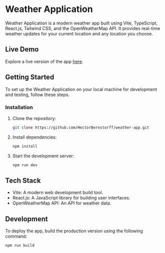 # Weather Application

Weather Application is a modern weather app built using Vite, TypeScript, React.js, Tailwind CSS, and the OpenWeatherMap API. It provides real-time weather updates for your current location and any location you choose.

## Live Demo

Explore a live version of the app [here]([https://your-demo-url-here.com](https://hectorbernstorff.github.io/weather-app/)).

## Getting Started

To set up the Weather Application on your local machine for development and testing, follow these steps.

### Installation

1. Clone the repository:

    ```bash
    git clone https://github.com/HectorBernstorff/weather-app.git
    ```

2. Install dependencies:

    ```bash
    npm install
    ```

3. Start the development server:

    ```bash
    npm run dev
    ```

## Tech Stack

- Vite: A modern web development build tool.
- React.js: A JavaScript library for building user interfaces.
- OpenWeatherMap API: An API for weather data.

## Development

To deploy the app, build the production version using the following command:

```bash
npm run build
